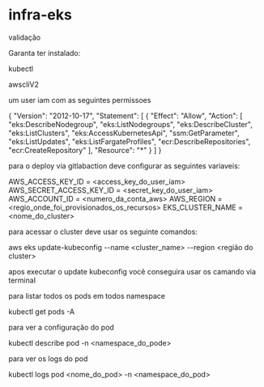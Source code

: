 # infra-eks


validação

Garanta ter instalado:

kubectl

awscliV2

um user iam com as seguintes permissoes 

{
    "Version": "2012-10-17",
    "Statement": [
        {
            "Effect": "Allow",
            "Action": [
                "eks:DescribeNodegroup",
                "eks:ListNodegroups",
                "eks:DescribeCluster",
                "eks:ListClusters",
                "eks:AccessKubernetesApi",
                "ssm:GetParameter",
                "eks:ListUpdates",
                "eks:ListFargateProfiles",
                "ecr:DescribeRepositories",
                "ecr:CreateRepository"
            ],
            "Resource": "*"
        }
    ]
}

para o deploy via gitlabaction deve configurar as seguintes variaveis:

AWS_ACCESS_KEY_ID = <access_key_do_user_iam>
AWS_SECRET_ACCESS_KEY_ID = <secret_key_do_user_iam>
AWS_ACCOUNT_ID = <numero_da_conta_aws>
AWS_REGION = <regio_onde_foi_provisionados_os_recursos>
EKS_CLUSTER_NAME = <nome_do_cluster>


para acessar o cluster deve usar os seguinte comandos:

aws eks update-kubeconfig --name <cluster_name> --region <região do cluster>

apos executar o update kubeconfig você conseguira usar os camando via terminal 

para listar todos os pods em todos namespace

kubectl get pods -A

para ver a configuração do pod

kubectl describe pod <nome do pod> -n <namespace_do_pode>

para ver os logs do pod

kubectl logs pod <nome_do_pod> -n <namespace_do_pod>